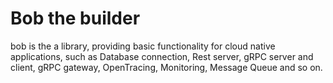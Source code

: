# Bob the builder
bob is the a library, providing basic functionality for cloud native applications, such as Database connection, Rest server, gRPC server and client, gRPC gateway, OpenTracing, Monitoring, Message Queue and so on.
